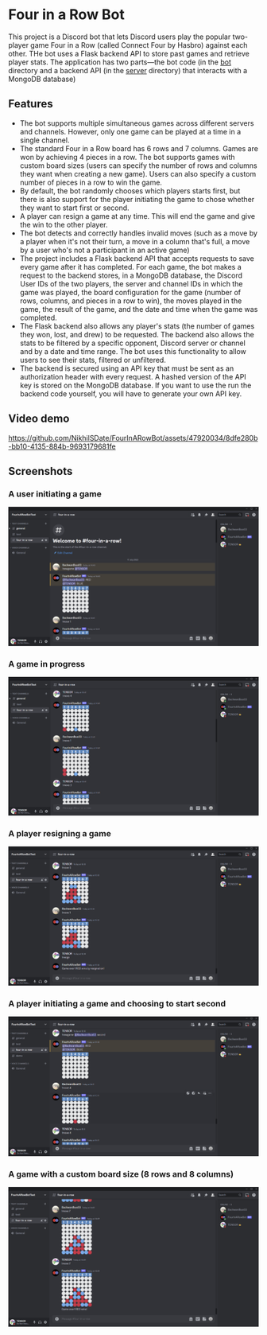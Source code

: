 # Four in a Row Bot

This project is a Discord bot that lets Discord users play the popular two-player game 
Four in a Row (called Connect Four by Hasbro) against each other. THe bot uses a Flask backend API to store past games and retrieve player stats. The application has two parts—the bot code (in the [bot](/bot) directory and a backend API (in the [server](/server) directory) that interacts with a MongoDB database)

## Features


* The bot supports multiple simultaneous games across different servers and channels. However, 
only one game can be played at a time in a single channel.
* The standard Four in a Row board has 6 rows and 7 columns. Games are won by achieving 4 pieces in a row. The bot 
  supports games with custom board sizes (users can specify the number of rows and columns they want when creating  a new game).
  Users can also specify a custom number of pieces in a row to win the game.
* By default, the bot randomly chooses which players starts first, but there is also support for the player 
  initiating the game to chose whether they want to start first or second.
* A player can resign a game at any time. This will end the game and give the win to the other player.
* The bot detects and correctly handles invalid moves (such as a move by a player when it's not their turn, a move 
  in a column that's full, a move by a user who's not a participant in an active game)
* The project includes a Flask backend API that accepts requests to save every game after it has completed. For each game, the bot makes a request to the backend stores, in a MongoDB database, the Discord User IDs of the two players, the server and channel IDs in which the game was played, the board configuration for the game (number of rows, columns, and pieces in a row to win), the moves played in the game, the result of the game, and the date and time when the game was completed.
* The Flask backend also allows any player's stats (the number of games they won, lost, and drew) to be requested. The backend also allows the stats to be filtered by a specific opponent, Discord server or channel and by a date and time range. The bot uses this functionality to allow users to see their stats, filtered or unfiltered.
* The backend is secured using an API key that must be sent as an authorization header with every request. A hashed version of the API key is stored on the MongoDB database. If you want to use the run the backend code yourself, you will have to generate your own API key.

## Video demo

https://github.com/NikhilSDate/FourInARowBot/assets/47920034/8dfe280b-bb10-4135-884b-9693179681fe

## Screenshots

### A user initiating a game
![game start](media/game_start.png)

### A game in progress

![game in progress](media/game_in_progress.png)

### A player resigning a game

![resign](media/resign.png)

### A player initiating a game and choosing to start second
![starting second](media/starting_second.png)

### A game with a custom board size (8 rows and 8 columns)

![8x8 board](media/custom_board.png)




